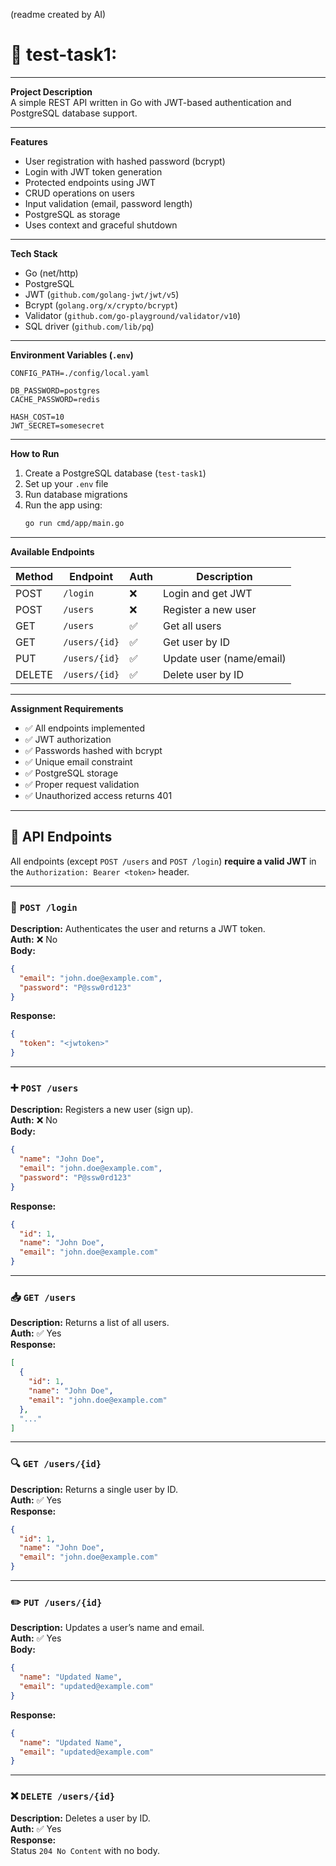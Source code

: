
(readme created by AI) 
# 📝 test-task1:

---

**Project Description**  
A simple REST API written in Go with JWT-based authentication and PostgreSQL database support.

---

**Features**
- User registration with hashed password (bcrypt)
- Login with JWT token generation
- Protected endpoints using JWT
- CRUD operations on users
- Input validation (email, password length)
- PostgreSQL as storage
- Uses context and graceful shutdown

---

**Tech Stack**
- Go (net/http)
- PostgreSQL
- JWT (`github.com/golang-jwt/jwt/v5`)
- Bcrypt (`golang.org/x/crypto/bcrypt`)
- Validator (`github.com/go-playground/validator/v10`)
- SQL driver (`github.com/lib/pq`)

---

**Environment Variables (`.env`)**
```
CONFIG_PATH=./config/local.yaml

DB_PASSWORD=postgres
CACHE_PASSWORD=redis

HASH_COST=10
JWT_SECRET=somesecret
```

---

**How to Run**
1. Create a PostgreSQL database (`test-task1`)
2. Set up your `.env` file
3. Run database migrations
4. Run the app using:
   ```bash
   go run cmd/app/main.go
   ```

---

**Available Endpoints**

| Method | Endpoint       | Auth | Description                   |
|--------|----------------|------|-------------------------------|
| POST   | `/login`       | ❌   | Login and get JWT             |
| POST   | `/users`       | ❌   | Register a new user           |
| GET    | `/users`       | ✅   | Get all users                 |
| GET    | `/users/{id}`  | ✅   | Get user by ID                |
| PUT    | `/users/{id}`  | ✅   | Update user (name/email)      |
| DELETE | `/users/{id}`  | ✅   | Delete user by ID             |

---

**Assignment Requirements**
- ✅ All endpoints implemented
- ✅ JWT authorization
- ✅ Passwords hashed with bcrypt
- ✅ Unique email constraint
- ✅ PostgreSQL storage
- ✅ Proper request validation
- ✅ Unauthorized access returns 401

---

## 📡 API Endpoints

All endpoints (except `POST /users` and `POST /login`) **require a valid JWT** in the `Authorization: Bearer <token>` header.

---

### 🔐 `POST /login`

**Description:** Authenticates the user and returns a JWT token.  
**Auth:** ❌ No  
**Body:**
```json
{
  "email": "john.doe@example.com",
  "password": "P@ssw0rd123"
}
```

**Response:**
```json
{
  "token": "<jwtoken>"
}
```

---

### ➕ `POST /users`

**Description:** Registers a new user (sign up).  
**Auth:** ❌ No  
**Body:**
```json
{
  "name": "John Doe",
  "email": "john.doe@example.com",
  "password": "P@ssw0rd123"
}
```

**Response:**
```json
{
  "id": 1,
  "name": "John Doe",
  "email": "john.doe@example.com"
}
```

---

### 📥 `GET /users`

**Description:** Returns a list of all users.  
**Auth:** ✅ Yes  
**Response:**
```json
[
  {
    "id": 1,
    "name": "John Doe",
    "email": "john.doe@example.com"
  },
  "..."
]
```

---

### 🔍 `GET /users/{id}`

**Description:** Returns a single user by ID.  
**Auth:** ✅ Yes  
**Response:**
```json
{
  "id": 1,
  "name": "John Doe",
  "email": "john.doe@example.com"
}
```

---

### ✏️ `PUT /users/{id}`

**Description:** Updates a user’s name and email.  
**Auth:** ✅ Yes  
**Body:**
```json
{
  "name": "Updated Name",
  "email": "updated@example.com"
}
```

**Response:**
```json
{
  "name": "Updated Name",
  "email": "updated@example.com"
}
```

---

### ❌ `DELETE /users/{id}`

**Description:** Deletes a user by ID.  
**Auth:** ✅ Yes  
**Response:**  
Status `204 No Content` with no body.

